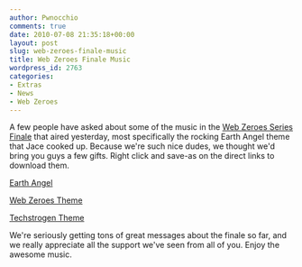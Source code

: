 ```yaml
---
author: Pwnocchio
comments: true
date: 2010-07-08 21:35:18+00:00
layout: post
slug: web-zeroes-finale-music
title: Web Zeroes Finale Music
wordpress_id: 2763
categories:
- Extras
- News
- Web Zeroes
---
```


A few people have asked about some of the music in the [Web Zeroes Series Finale](http://smoothfewfilms.com/2010/07/07/series-finale/) that aired yesterday, most specifically the rocking Earth Angel theme that Jace cooked up. Because we're such nice dudes, we thought we'd bring you guys a few gifts. Right click and save-as on the direct links to download them.

[Earth Angel](http://smoothfewfilms.com/extras/earth-angel.mp3)

[Web Zeroes Theme](http://smoothfewfilms.com/extras/remastered-web-zeroes-theme.mp3)

[Techstrogen Theme](http://smoothfewfilms.com/extras/techstrogen.mp3)

We're seriously getting tons of great messages about the finale so far, and we really appreciate all the support we've seen from all of you. Enjoy the awesome music.
